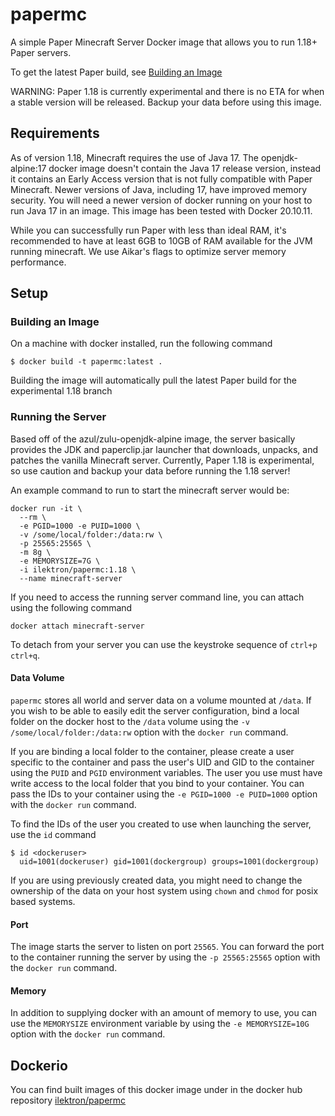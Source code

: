 # papermc

A simple Paper Minecraft Server Docker image that allows you to run 1.18+ Paper servers.

To get the latest Paper build, see [Building an Image](#building-an-image)

WARNING: Paper 1.18 is currently experimental and there is no ETA for when a stable version will be released. Backup your data before using this image.

## Requirements

As of version 1.18, Minecraft requires the use of Java 17. The openjdk-alpine:17 docker image doesn't contain the Java 17 release version, instead it contains an Early Access version that is not fully compatible with Paper Minecraft. Newer versions of Java, including 17, have improved memory security. You will need a newer version of docker running on your host to run Java 17 in an image. This image has been tested with Docker 20.10.11.

While you can successfully run Paper with less than ideal RAM, it's recommended to have at least 6GB to 10GB of RAM available for the JVM running minecraft. We use Aikar's flags to optimize server memory performance.

## Setup

### Building an Image

On a machine with docker installed, run the following command

```
$ docker build -t papermc:latest .
```

Building the image will automatically pull the latest Paper build for the experimental 1.18 branch

### Running the Server

Based off of the azul/zulu-openjdk-alpine image, the server basically provides the JDK and paperclip.jar launcher that downloads, unpacks, and patches the vanilla Minecraft server. Currently, Paper 1.18 is experimental, so use caution and backup your data before running the 1.18 server!

An example command to run to start the minecraft server would be:

```
docker run -it \
  --rm \
  -e PGID=1000 -e PUID=1000 \
  -v /some/local/folder:/data:rw \
  -p 25565:25565 \
  -m 8g \
  -e MEMORYSIZE=7G \
  -i ilektron/papermc:1.18 \
  --name minecraft-server
```

If you need to access the running server command line, you can attach using the following command

```
docker attach minecraft-server
```

To detach from your server you can use the keystroke sequence of `ctrl+p ctrl+q`.

#### Data Volume

`papermc` stores all world and server data on a volume mounted at `/data`. If you wish to be able to easily edit the server configuration, bind a local folder on the docker host to the `/data` volume using the `-v /some/local/folder:/data:rw` option with the `docker run` command.

If you are binding a local folder to the container, please create a user specific to the container and pass the user's UID and GID to the container using the `PUID` and `PGID` environment variables. The user you use must have write access to the local folder that you bind to your container. You can pass the IDs to your container using the `-e PGID=1000 -e PUID=1000` option with the `docker run` command.

To find the IDs of the user you created to use when launching the server, use the `id` command

```
$ id <dockeruser>
  uid=1001(dockeruser) gid=1001(dockergroup) groups=1001(dockergroup)

```

If you are using previously created data, you might need to change the ownership of the data on your host system using `chown` and `chmod` for posix based systems.

#### Port

The image starts the server to listen on port `25565`. You can forward the port to the container running the server by using the `-p 25565:25565` option with the `docker run` command.

#### Memory

In addition to supplying docker with an amount of memory to use, you can use the `MEMORYSIZE` environment variable by using the `-e MEMORYSIZE=10G` option with the `docker run` command.

## Dockerio

You can find built images of this docker image under in the docker hub repository [ilektron/papermc](https://hub.docker.com/r/ilektron/papermc)

